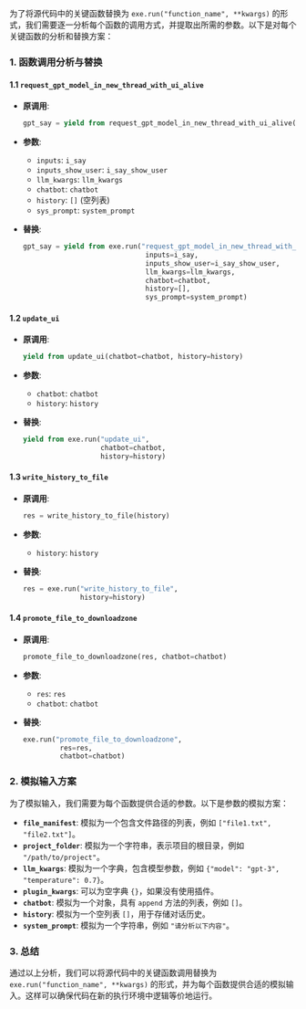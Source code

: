 为了将源代码中的关键函数替换为 `exe.run("function_name", **kwargs)` 的形式，我们需要逐一分析每个函数的调用方式，并提取出所需的参数。以下是对每个关键函数的分析和替换方案：

### 1. 函数调用分析与替换

#### 1.1 `request_gpt_model_in_new_thread_with_ui_alive`
- **原调用**:
  ```python
  gpt_say = yield from request_gpt_model_in_new_thread_with_ui_alive(i_say, i_say_show_user, llm_kwargs, chatbot, history=[], sys_prompt=system_prompt)
  ```
- **参数**:
  - `inputs`: `i_say`
  - `inputs_show_user`: `i_say_show_user`
  - `llm_kwargs`: `llm_kwargs`
  - `chatbot`: `chatbot`
  - `history`: `[]` (空列表)
  - `sys_prompt`: `system_prompt`
  
- **替换**:
  ```python
  gpt_say = yield from exe.run("request_gpt_model_in_new_thread_with_ui_alive", 
                                inputs=i_say, 
                                inputs_show_user=i_say_show_user, 
                                llm_kwargs=llm_kwargs, 
                                chatbot=chatbot, 
                                history=[], 
                                sys_prompt=system_prompt)
  ```

#### 1.2 `update_ui`
- **原调用**:
  ```python
  yield from update_ui(chatbot=chatbot, history=history)
  ```
- **参数**:
  - `chatbot`: `chatbot`
  - `history`: `history`
  
- **替换**:
  ```python
  yield from exe.run("update_ui", 
                     chatbot=chatbot, 
                     history=history)
  ```

#### 1.3 `write_history_to_file`
- **原调用**:
  ```python
  res = write_history_to_file(history)
  ```
- **参数**:
  - `history`: `history`
  
- **替换**:
  ```python
  res = exe.run("write_history_to_file", 
                history=history)
  ```

#### 1.4 `promote_file_to_downloadzone`
- **原调用**:
  ```python
  promote_file_to_downloadzone(res, chatbot=chatbot)
  ```
- **参数**:
  - `res`: `res`
  - `chatbot`: `chatbot`
  
- **替换**:
  ```python
  exe.run("promote_file_to_downloadzone", 
           res=res, 
           chatbot=chatbot)
  ```

### 2. 模拟输入方案

为了模拟输入，我们需要为每个函数提供合适的参数。以下是参数的模拟方案：

- **`file_manifest`**: 模拟为一个包含文件路径的列表，例如 `["file1.txt", "file2.txt"]`。
- **`project_folder`**: 模拟为一个字符串，表示项目的根目录，例如 `"/path/to/project"`。
- **`llm_kwargs`**: 模拟为一个字典，包含模型参数，例如 `{"model": "gpt-3", "temperature": 0.7}`。
- **`plugin_kwargs`**: 可以为空字典 `{}`，如果没有使用插件。
- **`chatbot`**: 模拟为一个对象，具有 `append` 方法的列表，例如 `[]`。
- **`history`**: 模拟为一个空列表 `[]`，用于存储对话历史。
- **`system_prompt`**: 模拟为一个字符串，例如 `"请分析以下内容"`。

### 3. 总结

通过以上分析，我们可以将源代码中的关键函数调用替换为 `exe.run("function_name", **kwargs)` 的形式，并为每个函数提供合适的模拟输入。这样可以确保代码在新的执行环境中逻辑等价地运行。